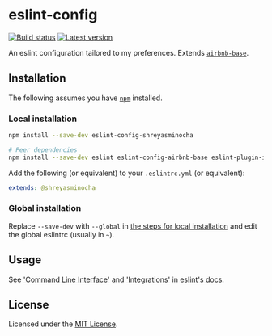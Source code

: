 # eslint-config

[![Build status](//img.shields.io/travis/shreyasminocha/eslint-config.svg)](//travis-ci.com/shreyasminocha/eslint-config)
[![Latest version](//img.shields.io/npm/v/eslint-config-shreyasminocha.svg)](//npmjs.com/package/eslint-config-shreyasminocha)

An eslint configuration tailored to my preferences. Extends [`airbnb-base`](//npmjs.com/package/eslint-config-airbnb-base).

## Installation

The following assumes you have [`npm`](//npmjs.com) installed.

### Local installation

```sh
npm install --save-dev eslint-config-shreyasminocha

# Peer dependencies
npm install --save-dev eslint eslint-config-airbnb-base eslint-plugin-import
```

Add the following (or equivalent) to your `.eslintrc.yml` (or equivalent):

```yml
extends: @shreyasminocha
```

### Global installation

Replace `--save-dev` with `--global` in [the steps for local installation](#local-installation) and edit the global eslintrc (usually in `~`).

## Usage

See ['Command Line Interface'](//eslint.org/docs/user-guide/command-line-interface) and ['Integrations'](//eslint.org/docs/user-guide/integrations) in [eslint's docs](//eslint.org/docs).

## License

Licensed under the [MIT License](//shreyas.mit-license.org/2018).
